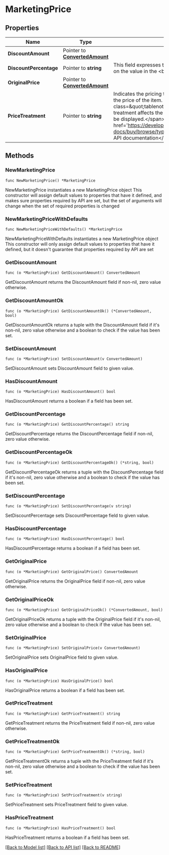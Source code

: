 # MarketingPrice

## Properties

Name | Type | Description | Notes
------------ | ------------- | ------------- | -------------
**DiscountAmount** | Pointer to [**ConvertedAmount**](ConvertedAmount.md) |  | [optional] 
**DiscountPercentage** | Pointer to **string** | This field expresses the percentage of the seller discount based on the value in the &lt;b&gt;  originalPrice&lt;/b&gt; container. | [optional] 
**OriginalPrice** | Pointer to [**ConvertedAmount**](ConvertedAmount.md) |  | [optional] 
**PriceTreatment** | Pointer to **string** | Indicates the pricing treatment (discount) that was applied to the price of the item. &lt;br /&gt;&lt;br /&gt;&lt;span class&#x3D;\&quot;tablenote\&quot;&gt;&lt;b&gt;Note: &lt;/b&gt; The pricing treatment affects the way and where the discounted price can be displayed.&lt;/span&gt; For implementation help, refer to &lt;a href&#x3D;&#39;https://developer.ebay.com/api-docs/buy/browse/types/gct:PriceTreatmentEnum&#39;&gt;eBay API documentation&lt;/a&gt; | [optional] 

## Methods

### NewMarketingPrice

`func NewMarketingPrice() *MarketingPrice`

NewMarketingPrice instantiates a new MarketingPrice object
This constructor will assign default values to properties that have it defined,
and makes sure properties required by API are set, but the set of arguments
will change when the set of required properties is changed

### NewMarketingPriceWithDefaults

`func NewMarketingPriceWithDefaults() *MarketingPrice`

NewMarketingPriceWithDefaults instantiates a new MarketingPrice object
This constructor will only assign default values to properties that have it defined,
but it doesn't guarantee that properties required by API are set

### GetDiscountAmount

`func (o *MarketingPrice) GetDiscountAmount() ConvertedAmount`

GetDiscountAmount returns the DiscountAmount field if non-nil, zero value otherwise.

### GetDiscountAmountOk

`func (o *MarketingPrice) GetDiscountAmountOk() (*ConvertedAmount, bool)`

GetDiscountAmountOk returns a tuple with the DiscountAmount field if it's non-nil, zero value otherwise
and a boolean to check if the value has been set.

### SetDiscountAmount

`func (o *MarketingPrice) SetDiscountAmount(v ConvertedAmount)`

SetDiscountAmount sets DiscountAmount field to given value.

### HasDiscountAmount

`func (o *MarketingPrice) HasDiscountAmount() bool`

HasDiscountAmount returns a boolean if a field has been set.

### GetDiscountPercentage

`func (o *MarketingPrice) GetDiscountPercentage() string`

GetDiscountPercentage returns the DiscountPercentage field if non-nil, zero value otherwise.

### GetDiscountPercentageOk

`func (o *MarketingPrice) GetDiscountPercentageOk() (*string, bool)`

GetDiscountPercentageOk returns a tuple with the DiscountPercentage field if it's non-nil, zero value otherwise
and a boolean to check if the value has been set.

### SetDiscountPercentage

`func (o *MarketingPrice) SetDiscountPercentage(v string)`

SetDiscountPercentage sets DiscountPercentage field to given value.

### HasDiscountPercentage

`func (o *MarketingPrice) HasDiscountPercentage() bool`

HasDiscountPercentage returns a boolean if a field has been set.

### GetOriginalPrice

`func (o *MarketingPrice) GetOriginalPrice() ConvertedAmount`

GetOriginalPrice returns the OriginalPrice field if non-nil, zero value otherwise.

### GetOriginalPriceOk

`func (o *MarketingPrice) GetOriginalPriceOk() (*ConvertedAmount, bool)`

GetOriginalPriceOk returns a tuple with the OriginalPrice field if it's non-nil, zero value otherwise
and a boolean to check if the value has been set.

### SetOriginalPrice

`func (o *MarketingPrice) SetOriginalPrice(v ConvertedAmount)`

SetOriginalPrice sets OriginalPrice field to given value.

### HasOriginalPrice

`func (o *MarketingPrice) HasOriginalPrice() bool`

HasOriginalPrice returns a boolean if a field has been set.

### GetPriceTreatment

`func (o *MarketingPrice) GetPriceTreatment() string`

GetPriceTreatment returns the PriceTreatment field if non-nil, zero value otherwise.

### GetPriceTreatmentOk

`func (o *MarketingPrice) GetPriceTreatmentOk() (*string, bool)`

GetPriceTreatmentOk returns a tuple with the PriceTreatment field if it's non-nil, zero value otherwise
and a boolean to check if the value has been set.

### SetPriceTreatment

`func (o *MarketingPrice) SetPriceTreatment(v string)`

SetPriceTreatment sets PriceTreatment field to given value.

### HasPriceTreatment

`func (o *MarketingPrice) HasPriceTreatment() bool`

HasPriceTreatment returns a boolean if a field has been set.


[[Back to Model list]](../README.md#documentation-for-models) [[Back to API list]](../README.md#documentation-for-api-endpoints) [[Back to README]](../README.md)



